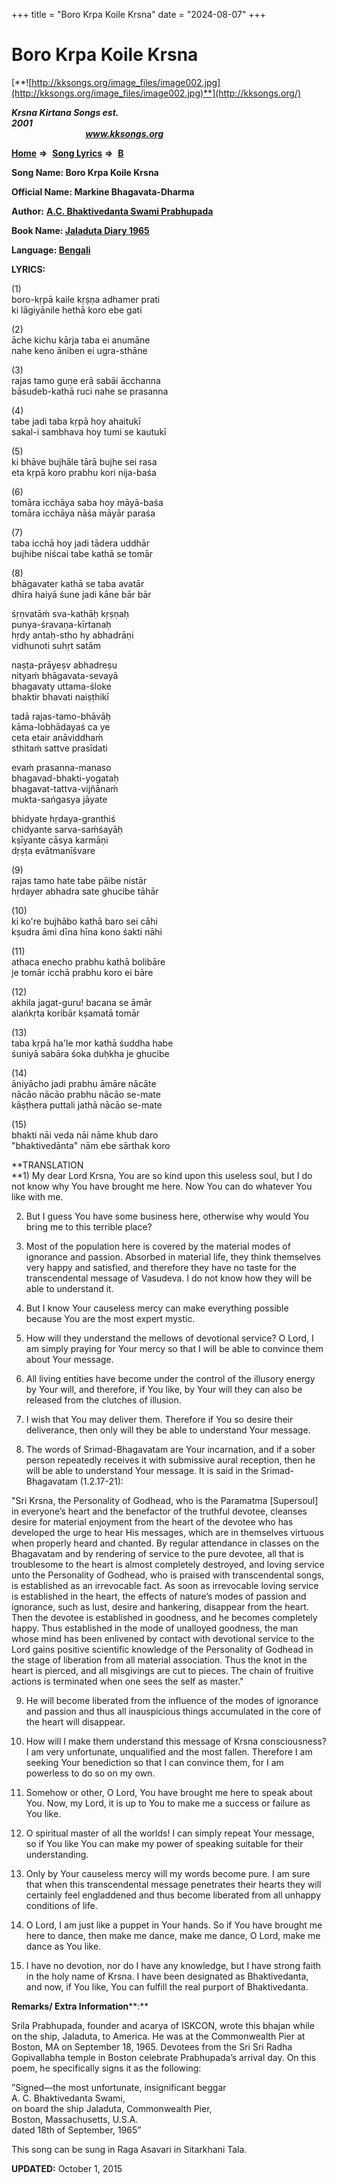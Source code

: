 +++
title = "Boro Krpa Koile Krsna"
date = "2024-08-07"
+++

# Boro Krpa Koile Krsna
[**![http://kksongs.org/image_files/image002.jpg](http://kksongs.org/image_files/image002.jpg)**](http://kksongs.org/)

**_Krsna Kirtana Songs est. 2001_**                                                                                                                                                     **_www.kksongs.org_**

**[Home](http://kksongs.org/)** **⇒**  **[Song Lyrics](http://kksongs.org/lyrics.html)** **⇒**  **[B](http://kksongs.org/songs/song_b.html)**

**Song Name: Boro Krpa Koile Krsna**

**Official Name: Markine Bhagavata-Dharma**

**Author:** [**A.C. Bhaktivedanta Swami Prabhupada**](http://kksongs.org/authors/list/acbsp.html)

**Book Name: [Jaladuta Diary 1965](http://kksongs.org/authors/literature/jaladutadiary.html)**

**Language: [Bengali](http://kksongs.org/language/list/bengali.html)**

**LYRICS:**

(1)  
boro-kṛpā kaile kṛṣṇa adhamer prati  
ki lāgiyānile hethā koro ebe gati

(2)  
āche kichu kārja taba ei anumāne  
nahe keno āniben ei ugra-sthāne

(3)  
rajas tamo guṇe erā sabāi ācchanna  
bāsudeb-kathā ruci nahe se prasanna

(4)  
tabe jadi taba kṛpā hoy ahaitukī  
sakal-i sambhava hoy tumi se kautukī

(5)  
ki bhāve bujhāle tārā bujhe sei rasa  
eta kṛpā koro prabhu kori nija-baśa

(6)  
tomāra icchāya saba hoy māyā-baśa  
tomāra icchāya nāśa māyār paraśa

(7)  
taba icchā hoy jadi tādera uddhār  
bujhibe niścai tabe kathā se tomār

(8)  
bhāgavater kathā se taba avatār  
dhīra haiyā śune jadi kāne bār bār

  
śṛṇvatāḿ sva-kathāḥ kṛṣṇaḥ  
punya-śravaṇa-kīrtanaḥ  
hṛdy antaḥ-stho hy abhadrāṇi  
vidhunoti suhṛt satām

naṣṭa-prāyeṣv abhadreṣu  
nityaḿ bhāgavata-sevayā  
bhagavaty uttama-śloke  
bhaktir bhavati naiṣṭhikī

tadā rajas-tamo-bhāvāḥ  
kāma-lobhādayaś ca ye  
ceta etair anāviddhaḿ  
sthitaḿ sattve prasīdati

evaḿ prasanna-manaso  
bhagavad-bhakti-yogataḥ  
bhagavat-tattva-vijñānaḿ  
mukta-sańgasya jāyate

bhidyate hṛdaya-granthiś  
chidyante sarva-saḿśayāḥ  
kṣīyante cāsya karmāṇi  
dṛṣṭa evātmanīśvare

(9)  
rajas tamo hate tabe pāibe nistār  
hṛdayer abhadra sate ghucibe tāhār

(10)  
ki ko're bujhābo kathā baro sei cāhi  
kṣudra āmi dīna hīna kono śakti nāhi

(11)  
athaca enecho prabhu kathā bolibāre  
je tomār icchā prabhu koro ei bāre

(12)  
akhila jagat-guru! bacana se āmār  
alańkṛta koribār kṣamatā tomār

(13)  
taba kṛpā ha'le mor kathā śuddha habe  
śuniyā sabāra śoka duḥkha je ghucibe

(14)  
āniyācho jadi prabhu āmāre nācāte  
nācāo nācāo prabhu nācāo se-mate  
kāṣṭhera puttali jathā nācāo se-mate

(15)  
bhakti nāi veda nāi nāme khub daro  
"bhaktivedānta" nām ebe sārthak koro

**TRANSLATION  
**1) My dear Lord Krsna, You are so kind upon this useless soul, but I do not know why You have brought me here. Now You can do whatever You like with me.

2) But I guess You have some business here, otherwise why would You bring me to this terrible place?

3) Most of the population here is covered by the material modes of ignorance and passion. Absorbed in material life, they think themselves very happy and satisfied, and therefore they have no taste for the transcendental message of Vasudeva. I do not know how they will be able to understand it.

4) But I know Your causeless mercy can make everything possible because You are the most expert mystic.

  
5) How will they understand the mellows of devotional service? O Lord, I am simply praying for Your mercy so that I will be able to convince them about Your message.

6) All living entities have become under the control of the illusory energy by Your will, and therefore, if You like, by Your will they can also be released from the clutches of illusion.

7) I wish that You may deliver them. Therefore if You so desire their deliverance, then only will they be able to understand Your message.

8) The words of Srimad-Bhagavatam are Your incarnation, and if a sober person repeatedly receives it with submissive aural reception, then he will be able to understand Your message. It is said in the Srimad-Bhagavatam (1.2.17-21):

"Sri Krsna, the Personality of Godhead, who is the Paramatma \[Supersoul\] in everyone’s heart and the benefactor of the truthful devotee, cleanses desire for material enjoyment from the heart of the devotee who has developed the urge to hear His messages, which are in themselves virtuous when properly heard and chanted. By regular attendance in classes on the Bhagavatam and by rendering of service to the pure devotee, all that is troublesome to the heart is almost completely destroyed, and loving service unto the Personality of Godhead, who is praised with transcendental songs, is established as an irrevocable fact. As soon as irrevocable loving service is established in the heart, the effects of nature’s modes of passion and ignorance, such as lust, desire and hankering, disappear from the heart. Then the devotee is established in goodness, and he becomes completely happy. Thus established in the mode of unalloyed goodness, the man whose mind has been enlivened by contact with devotional service to the Lord gains positive scientific knowledge of the Personality of Godhead in the stage of liberation from all material association. Thus the knot in the heart is pierced, and all misgivings are cut to pieces. The chain of fruitive actions is terminated when one sees the self as master."

9) He will become liberated from the influence of the modes of ignorance and passion and thus all inauspicious things accumulated in the core of the heart will disappear.

10) How will I make them understand this message of Krsna consciousness? I am very unfortunate, unqualified and the most fallen. Therefore I am seeking Your benediction so that I can convince them, for I am powerless to do so on my own.

11) Somehow or other, O Lord, You have brought me here to speak about You. Now, my Lord, it is up to You to make me a success or failure as You like.

12) O spiritual master of all the worlds! I can simply repeat Your message, so if You like You can make my power of speaking suitable for their understanding.

13) Only by Your causeless mercy will my words become pure. I am sure that when this transcendental message penetrates their hearts they will certainly feel engladdened and thus become liberated from all unhappy conditions of life.

14) O Lord, I am just like a puppet in Your hands. So if You have brought me here to dance, then make me dance, make me dance, O Lord, make me dance as You like.

15) I have no devotion, nor do I have any knowledge, but I have strong faith in the holy name of Krsna. I have been designated as Bhaktivedanta, and now, if You like, You can fulfill the real purport of Bhaktivedanta.

**Remarks/ Extra Information****:**

Srila Prabhupada, founder and acarya of ISKCON, wrote this bhajan while on the ship, Jaladuta, to America. He was at the Commonwealth Pier at Boston, MA on September 18, 1965. Devotees from the Sri Sri Radha Gopivallabha temple in Boston celebrate Prabhupada’s arrival day. On this poem, he specifically signs it as the following:

  
”Signed—the most unfortunate, insignificant beggar  
A. C. Bhaktivedanta Swami,  
on board the ship Jaladuta, Commonwealth Pier,  
Boston, Massachusetts, U.S.A.  
dated 18th of September, 1965”

This song can be sung in Raga Asavari in Sitarkhani Tala.

**UPDATED:** October 1, 2015